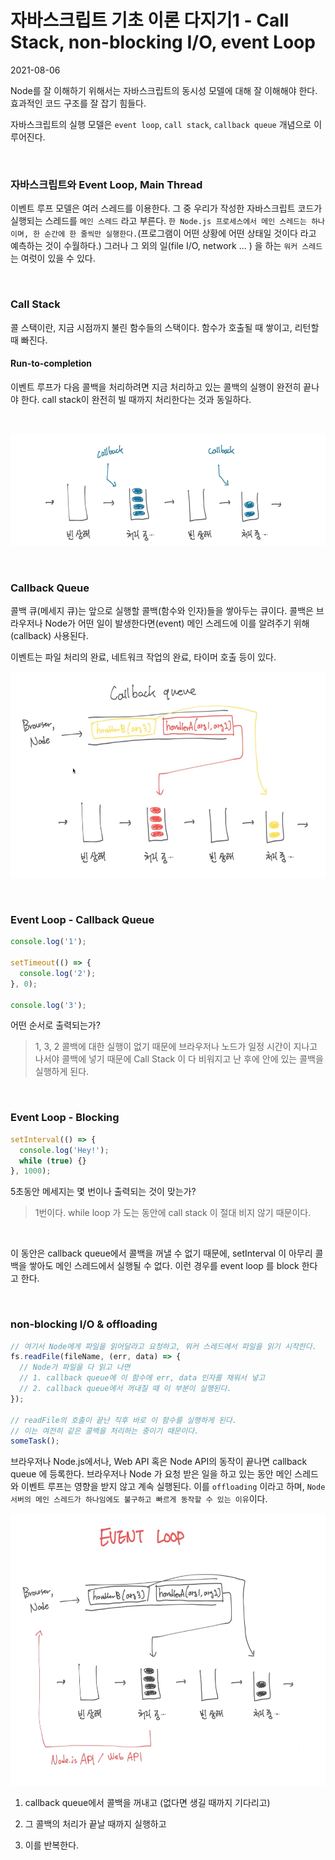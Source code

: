 # 자바스크립트 기초 이론 다지기1 - Call Stack, non-blocking I/O, event Loop

2021-08-06

Node를 잘 이해하기 위해서는 자바스크립트의 동시성 모델에 대해 잘 이해해야 한다. 효과적인 코드 구조를 잘 잡기 힘들다.

자바스크립트의 실행 모델은 `event loop`, `call stack`, `callback queue` 개념으로 이루어진다.

<br>

### 자바스크립트와 Event Loop, Main Thread

이벤트 루프 모델은 여러 스레드를 이용한다. 그 중 우리가 작성한 자바스크립트 코드가 실행되는 스레드를 `메인 스레드` 라고 부른다. `한 Node.js 프로세스에서 메인 스레드는 하나이며, 한 순간에 한 줄씩만 실행한다.`(프로그램이 어떤 상황에 어떤 상태일 것이다 라고 예측하는 것이 수월하다.) 그러나 그 외의 일(file I/O, network ... ) 을 하는 `워커 스레드`는 여럿이 있을 수 있다.

<br>

### Call Stack

콜 스택이란, 지금 시점까지 불린 함수들의 스택이다. 함수가 호출될 때 쌓이고, 리턴할 때 빠진다.

#### Run-to-completion

이벤트 루프가 다음 콜백을 처리하려면 지금 처리하고 있는 콜백의 실행이 완전히 끝나야 한다. call stack이 완전히 빌 때까지 처리한다는 것과 동일하다.

<br>

<p align="center">

<img src="https://github.com/dudwns9331/2021-Summer-NodeJS/blob/master/images/callback.PNG" width="600px" height="180px"/>

</p>

<br>

### Callback Queue

콜백 큐(메세지 큐)는 앞으로 실행할 콜백(함수와 인자)들을 쌓아두는 큐이다. 콜백은 브라우저나 Node가 어떤 일이 발생한다면(event) 메인 스레드에 이를 알려주기 위해(callback) 사용된다.

이벤트는 파일 처리의 완료, 네트워크 작업의 완료, 타이머 호출 등이 있다.

<p align="center">

<img src="https://github.com/dudwns9331/2021-Summer-NodeJS/blob/master/images/callback-queue.PNG" width="600px" height="330px"/>

</p>

<br>

### Event Loop - Callback Queue

```js
console.log('1');

setTimeout(() => {
  console.log('2');
}, 0);

console.log('3');
```

어떤 순서로 출력되는가?

> 1, 3, 2 콜백에 대한 실행이 없기 때문에 브라우저나 노드가 일정 시간이 지나고 나서야 콜백에 넣기 때문에 Call Stack 이 다 비워지고 난 후에 안에 있는 콜백을 실행하게 된다.

<br>

### Event Loop - Blocking

```js
setInterval(() => {
  console.log('Hey!');
  while (true) {}
}, 1000);
```

5초동안 메세지는 몇 번이나 출력되는 것이 맞는가?

> 1번이다. while loop 가 도는 동안에 call stack 이 절대 비지 않기 때문이다.

<br>

이 동안은 callback queue에서 콜백을 꺼낼 수 없기 때문에, setInterval 이 아무리 콜백을 쌓아도 메인 스레드에서 실행될 수 없다. 이런 경우를 event loop 를 block 한다고 한다.

<br>

### non-blocking I/O & offloading

```js
// 여기서 Node에게 파일을 읽어달라고 요청하고, 워커 스레드에서 파일을 읽기 시작한다.
fs.readFile(fileName, (err, data) => {
  // Node가 파일을 다 읽고 나면
  // 1. callback queue에 이 함수에 err, data 인자를 채워서 넣고
  // 2. callback queue에서 꺼내질 때 이 부분이 실행된다.
});

// readFile의 호출이 끝난 직후 바로 이 함수를 실행하게 된다.
// 이는 여전히 같은 콜백을 처리하는 중이기 때문이다.
someTask();
```

브라우저나 Node.js에서나, Web API 혹은 Node API의 동작이 끝나면 callback queue 에 등록한다. 브라우저나 Node 가 요청 받은 일을 하고 있는 동안 메인 스레드와 이벤트 루프는 영향을 받지 않고 계속 실행된다. 이를 `offloading` 이라고 하며, `Node 서버의 메인 스레드가 하나임에도 불구하고 빠르게 동작할 수 있는 이유`이다.

<p align="center">

<img src="https://github.com/dudwns9331/2021-Summer-NodeJS/blob/master/images/event-loop.PNG" width="600px" height="435px"/>

</p>

1. callback queue에서 콜백을 꺼내고 (없다면 생길 때까지 기다리고)

2. 그 콜백의 처리가 끝날 때까지 실행하고

3. 이를 반복한다.

